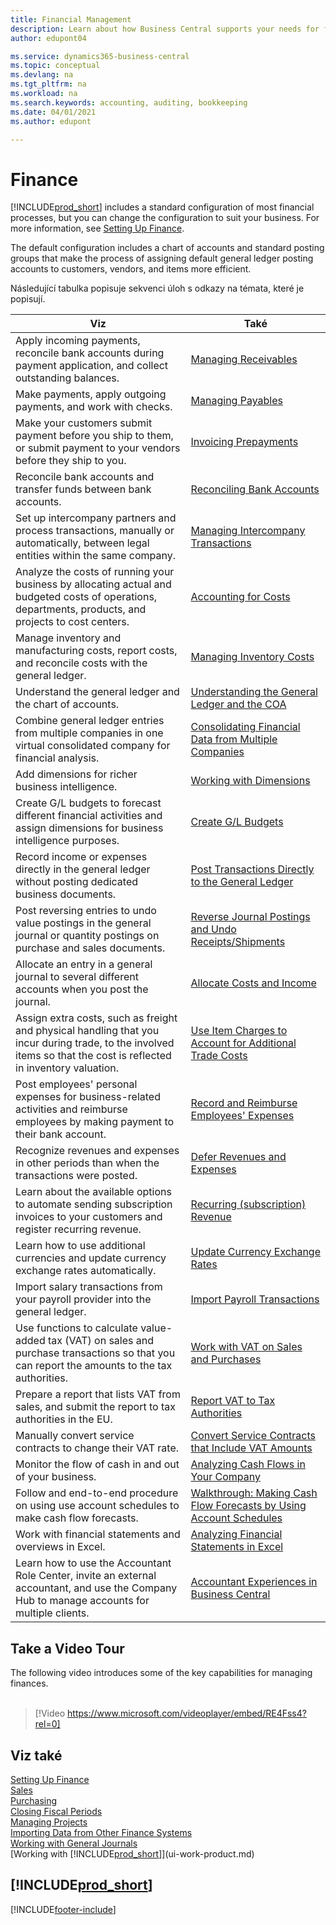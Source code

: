 ```yaml
---
title: Financial Management
description: Learn about how Business Central supports your needs for financial management, accounting, auditing, or bookkeeping.
author: edupont04

ms.service: dynamics365-business-central
ms.topic: conceptual
ms.devlang: na
ms.tgt_pltfrm: na
ms.workload: na
ms.search.keywords: accounting, auditing, bookkeeping
ms.date: 04/01/2021
ms.author: edupont

---
```

# Finance

[!INCLUDE[prod_short](includes/prod_short.md)] includes a standard configuration of most financial processes, but you can change the configuration to suit your business. For more information, see [Setting Up Finance](finance-setup-finance.md).

The default configuration includes a chart of accounts and standard posting groups that make the process of assigning default general ledger posting accounts to customers, vendors, and items more efficient.

Následující tabulka popisuje sekvenci úloh s odkazy na témata, které je popisují.

| Viz | Také |
| --- | --- |
| Apply incoming payments, reconcile bank accounts during payment application, and collect outstanding balances. | [Managing Receivables](receivables-manage-receivables.md) |
| Make payments, apply outgoing payments, and work with checks. | [Managing Payables](payables-manage-payables.md) |
| Make your customers submit payment before you ship to them, or submit payment to your vendors before they ship to you. | [Invoicing Prepayments](finance-invoice-prepayments.md) |
| Reconcile bank accounts and transfer funds between bank accounts. | [Reconciling Bank Accounts](bank-manage-bank-accounts.md) |
| Set up intercompany partners and process transactions, manually or automatically, between legal entities within the same company. | [Managing Intercompany Transactions](intercompany-manage.md) |
| Analyze the costs of running your business by allocating actual and budgeted costs of operations, departments, products, and projects to cost centers. | [Accounting for Costs](finance-manage-cost-accounting.md) |
| Manage inventory and manufacturing costs, report costs, and reconcile costs with the general ledger. | [Managing Inventory Costs](finance-manage-inventory-costs.md) |
| Understand the general ledger and the chart of accounts. | [Understanding the General Ledger and the COA](finance-general-ledger.md) |
| Combine general ledger entries from multiple companies in one virtual consolidated company for financial analysis. | [Consolidating Financial Data from Multiple Companies](finance-consolidated-company-reporting.md) |
| Add dimensions for richer business intelligence. | [Working with Dimensions](finance-dimensions.md) |
| Create G/L budgets to forecast different financial activities and assign dimensions for business intelligence purposes. | [Create G/L Budgets](finance-how-create-budgets.md) |
| Record income or expenses directly in the general ledger without posting dedicated business documents. | [Post Transactions Directly to the General Ledger](finance-how-post-transactions-directly.md) |
| Post reversing entries to undo value postings in the general journal or quantity postings on purchase and sales documents. | [Reverse Journal Postings and Undo Receipts/Shipments](finance-how-reverse-journal-posting.md) |
| Allocate an entry in a general journal to several different accounts when you post the journal. | [Allocate Costs and Income](year-allocate-costs-income.md) |
| Assign extra costs, such as freight and physical handling that you incur during trade, to the involved items so that the cost is reflected in inventory valuation. | [Use Item Charges to Account for Additional Trade Costs](payables-how-assign-item-charges.md) |
| Post employees' personal expenses for business-related activities and reimburse employees by making payment to their bank account. | [Record and Reimburse Employees' Expenses](finance-how-record-reimburse-employee-expenses.md) |
| Recognize revenues and expenses in other periods than when the transactions were posted. | [Defer Revenues and Expenses](finance-how-defer-revenue-expenses.md) |
| Learn about the available options to automate sending subscription invoices to your customers and register recurring revenue. | [Recurring (subscription) Revenue](finance-recurring-invoicing.md) |
| Learn how to use additional currencies and update currency exchange rates automatically. | [Update Currency Exchange Rates](finance-how-update-currencies.md) |
| Import salary transactions from your payroll provider into the general ledger. | [Import Payroll Transactions](finance-how-import-payroll-transactions.md) |
| Use functions to calculate value-added tax (VAT) on sales and purchase transactions so that you can report the amounts to the tax authorities. | [Work with VAT on Sales and Purchases](finance-work-with-vat.md) |
| Prepare a report that lists VAT from sales, and submit the report to tax authorities in the EU. | [Report VAT to Tax Authorities](finance-how-report-vat.md) |
| Manually convert service contracts to change their VAT rate. | [Convert Service Contracts that Include VAT Amounts](service-how-to-convert-service-contracts.md) |
| Monitor the flow of cash in and out of your business. | [Analyzing Cash Flows in Your Company](finance-analyze-cash-flow.md) |
| Follow and end-to-end procedure on using use account schedules to make cash flow forecasts. | [Walkthrough: Making Cash Flow Forecasts by Using Account Schedules](walkthrough-making-cash-flow-forecasts-by-using-account-schedules.md) |
| Work with financial statements and overviews in Excel. | [Analyzing Financial Statements in Excel](finance-analyze-excel.md) |
| Learn how to use the Accountant Role Center, invite an external accountant, and use the Company Hub to manage accounts for multiple clients. | [Accountant Experiences in Business Central](finance-accounting.md) |

## Take a Video Tour

The following video introduces some of the key capabilities for managing finances. <br><br>

> [!Video https://www.microsoft.com/videoplayer/embed/RE4Fss4?rel=0]

## Viz také

[Setting Up Finance](finance-setup-finance.md)  
[Sales](sales-manage-sales.md)  
[Purchasing](purchasing-manage-purchasing.md)  
[Closing Fiscal Periods](year-close-years-periods.md)  
[Managing Projects](projects-manage-projects.md)  
[Importing Data from Other Finance Systems](across-import-data-configuration-packages.md)  
[Working with General Journals](ui-work-general-journals.md)  
[Working with [!INCLUDE[prod_short](includes/prod_short.md)]](ui-work-product.md)

## [!INCLUDE[prod_short](includes/free_trial_md.md)]


[!INCLUDE[footer-include](includes/footer-banner.md)]